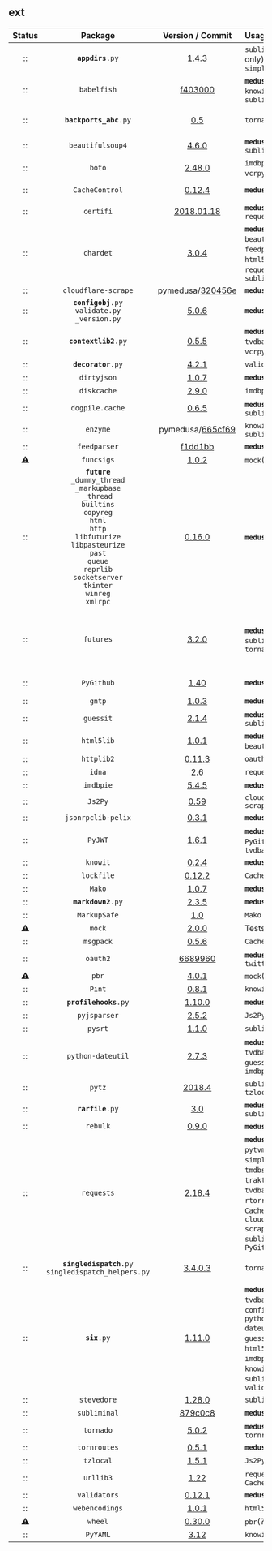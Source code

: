 ## ext
 Status  |  Package  |  Version / Commit  | Usage | Notes
:------: | :-------: | :----------------: | :---- | :----
:: | <code><b>appdirs</b>.py</code> | [1.4.3](https://pypi.org/project/appdirs/1.4.3/) | `subliminal` (cli only), `simpleanidb` | -
:: | `babelfish` | [f403000](https://github.com/Diaoul/babelfish/tree/f403000dd63092cfaaae80be9f309fd85c7f20c9) | **`medusa`**, `guessit`, `knowit`, `subliminal` | -
:: | <code><b>backports_abc</b>.py</code> | [0.5](https://pypi.org/project/backports_abc/0.5/) | `tornado` | Markers: `python_version < '3.5'`
:: | `beautifulsoup4` | [4.6.0](https://pypi.org/project/beautifulsoup4/4.6.0/) | **`medusa`**, `subliminal` | Module: `bs4`
:: | `boto` | [2.48.0](https://pypi.org/project/boto/2.48.0/) | `imdbpie`, `vcrpy`(?) | -
:: | `CacheControl` | [0.12.4](https://pypi.org/project/CacheControl/0.12.4/) | **`medusa`** | Module: `cachecontrol`
:: | `certifi` | [2018.01.18](https://pypi.org/project/certifi/2018.01.18/) | **`medusa`**, `traktor`, `requests` | -
:: | `chardet` | [3.0.4](https://pypi.org/project/chardet/3.0.4/) | **`medusa`**, `beautifulsoup4`, `feedparser`, `html5lib`, `pysrt`, `requests`, `subliminal` | -
:: | `cloudflare-scrape` | pymedusa/[320456e](https://github.com/pymedusa/cloudflare-scrape/tree/320456e8b28cedb807363a7a892b1379db843f66) | **`medusa`** | Module: `cfscrape`
:: | <code><b>configobj</b>.py</code><br>`validate.py`<br>`_version.py` | [5.0.6](https://pypi.org/project/configobj/5.0.6/) | **`medusa`** | -
:: | <code><b>contextlib2</b>.py</code> | [0.5.5](https://pypi.org/project/contextlib2/0.5.5/) | **`medusa`**, `tvdbapiv2`, `vcrpy`(?) | Markers: `python_version < '3.5'`
:: | <code><b>decorator</b>.py</code> | [4.2.1](https://pypi.org/project/decorator/4.2.1/) | `validators` | -
:: | `dirtyjson` | [1.0.7](https://pypi.org/project/dirtyjson/1.0.7/) | **`medusa`** | -
:: | `diskcache` | [2.9.0](https://pypi.org/project/diskcache/2.9.0/) | `imdbpie` | -
:: | `dogpile.cache` | [0.6.5](https://pypi.org/project/dogpile.cache/0.6.5/) | **`medusa`**, `subliminal` | -
:: | `enzyme` | pymedusa/[665cf69](https://github.com/pymedusa/enzyme/tree/665cf6948aab1c249dcc99bd9624a81d17b3302a) | `knowit`, `subliminal` | -
:: | `feedparser` | [f1dd1bb](https://github.com/kurtmckee/feedparser/tree/f1dd1bb923ebfe6482fc2521c1f150b4032289ec) | **`medusa`** | -
:warning: | `funcsigs` | [1.0.2](https://pypi.org/project/funcsigs/1.0.2/) | `mock`(?) | -
:: | **`future`**<br>`_dummy_thread`<br>`_markupbase`<br>`_thread`<br>`builtins`<br>`copyreg`<br>`html`<br>`http`<br>`libfuturize`<br>`libpasteurize`<br>`past`<br>`queue`<br>`reprlib`<br>`socketserver`<br>`tkinter`<br>`winreg`<br>`xmlrpc` | [0.16.0](https://pypi.org/project/future/0.16.0/) | **`medusa`**, ????? | -
:: | `futures` | [3.2.0](https://pypi.org/project/futures/3.2.0/) | **`medusa`**, `subliminal`, `tornado` | Module: `concurrent.futures`<br>Markers: `python_version >= '2.6' and python_version < '3'`
:: | `PyGithub` | [1.40](https://pypi.org/project/PyGithub/1.40/) | **`medusa`** | Module: `github`<br>**Removed tests**
:: | `gntp` | [1.0.3](https://pypi.org/project/gntp/1.0.3/) | **`medusa`** | -
:: | `guessit` | [2.1.4](https://pypi.org/project/guessit/2.1.4/) | **`medusa`**, `subliminal` | -
:: | `html5lib` | [1.0.1](https://pypi.org/project/html5lib/1.0.1/) | **`medusa`** (via `beautifulsoup4`) | -
:: | `httplib2` | [0.11.3](https://pypi.org/project/httplib2/0.11.3/) | `oauth2` | -
:: | `idna` | [2.6](https://pypi.org/project/idna/2.6/) | `requests` | -
:: | `imdbpie` | [5.4.5](https://pypi.org/project/imdbpie/5.4.5/) | **`medusa`** | -
:: | `Js2Py` | [0.59](https://pypi.org/project/Js2Py/0.59/) | `cloudflare-scrape` | Module: `js2py`
:: | `jsonrpclib-pelix` | [0.3.1](https://pypi.org/project/jsonrpclib-pelix/0.3.1/) | **`medusa`** | Module: `jsonrpclib`
:: | `PyJWT` | [1.6.1](https://pypi.org/project/pyjwt/1.6.1/) | **`medusa`**, `PyGithub`, `tvdbapiv2` | Module: `jwt`
:: | `knowit` | [0.2.4](https://pypi.org/project/knowit/0.2.4/) | **`medusa`** | -
:: | `lockfile` | [0.12.2](https://pypi.org/project/lockfile/0.12.2/) | `CacheControl` | -
:: | `Mako` | [1.0.7](https://pypi.org/project/mako/1.0.7/) | **`medusa`** | Module: `mako`
:: | <code><b>markdown2</b>.py</code> | [2.3.5](https://pypi.org/project/markdown2/2.3.5/) | **`medusa`** | -
:: | `MarkupSafe` | [1.0](https://pypi.org/project/MarkupSafe/1.0/) | `Mako` | Module: `markupsafe`
:warning: | `mock` | [2.0.0](https://pypi.org/project/mock/2.0.0/) | Tests only | -
:: | `msgpack` | [0.5.6](https://pypi.org/project/msgpack/0.5.6/) | `CacheControl` | -
:: | `oauth2` | [6689960](https://github.com/joestump/python-oauth2/tree/6689960ca23f79eccf9a25a39e93f6540f44ca23) | **`medusa`**, `python-twitter` | -
:warning: | `pbr` | [4.0.1](https://pypi.org/project/pbr/4.0.1/) | `mock`(?) | -
:: | `Pint` | [0.8.1](https://pypi.org/project/Pint/0.8.1/) | `knowit` | Module: `pint`
:: | <code><b>profilehooks</b>.py</code> | [1.10.0](https://pypi.org/project/profilehooks/1.10.0/) | **`medusa`** | -
:: | `pyjsparser` | [2.5.2](https://pypi.org/project/pyjsparser/2.5.2/) | `Js2Py` | -
:: | `pysrt` | [1.1.0](https://pypi.org/project/pysrt/1.1.0/) | `subliminal` | -
:: | `python-dateutil` | [2.7.3](https://pypi.org/project/python-dateutil/2.7.3/) | **`medusa`**, `tvdbapiv2`, `guessit`, `imdbpie` | Module: `dateutil`
:: | `pytz` | [2018.4](https://pypi.org/project/pytz/2018.4/) | `subliminal`, `tzlocal` | -
:: | <code><b>rarfile</b>.py</code> | [3.0](https://pypi.org/project/rarfile/3.0/) | **`medusa`**, `subliminal` | -
:: | `rebulk` | [0.9.0](https://pypi.org/project/rebulk/0.9.0/) | **`medusa`**, `guessit` | -
:: | `requests` | [2.18.4](https://pypi.org/project/requests/2.18.4/) | **`medusa`**, `adba`, `pytvmaze`, `simpleanidb`, `tmdbsimple`, `traktor`, `tvdbapiv2`, `boto`, `rtorrent`, `CacheControl`, `cloudflare-scrape`, `subliminal`, `PyGithub` | -
:: | <code><b>singledispatch</b>.py</code><br>`singledispatch_helpers.py` | [3.4.0.3](https://pypi.org/project/singledispatch/3.4.0.3/) | `tornado` | Markers: `python_version < '3.4'`
:: | <code><b>six</b>.py</code> | [1.11.0](https://pypi.org/project/six/1.11.0/) | **`medusa`**, `tvdbapiv2`, `configobj`, `python-dateutil`, `guessit`, `html5lib`, `imdbpie`, `Js2Py`, `knowit`, `rebulk`, `subliminal`, `validators` | -
:: | `stevedore` | [1.28.0](https://pypi.org/project/stevedore/1.28.0/) | `subliminal` | -
:: | `subliminal` | [879c0c8](https://github.com/Diaoul/subliminal/tree/879c0c8d18618e32ad466bb63bd939edb268bc60) | **`medusa`** | -
:: | `tornado` | [5.0.2](https://pypi.org/project/tornado/5.0.2/) | **`medusa`**, `tornroutes` | -
:: | `tornroutes` | [0.5.1](https://pypi.org/project/tornroutes/0.5.1/) | **`medusa`** | -
:: | `tzlocal` | [1.5.1](https://pypi.org/project/tzlocal/1.5.1/) | `Js2Py` | -
:: | `urllib3` | [1.22](https://pypi.org/project/urllib3/1.22/) | `requests`, `CacheControl` | -
:: | `validators` | [0.12.1](https://pypi.org/project/validators/0.12.1/) | **`medusa`** | -
:: | `webencodings` | [1.0.1](https://pypi.org/project/webencodings/1.0.1/) | `html5lib` | -
:warning: | `wheel` | [0.30.0](https://pypi.org/project/wheel/0.30.0/) | `pbr`(?) | -
:: | `PyYAML` | [3.12](https://pypi.org/project/PyYAML/3.12/) | `knowit` | Module: `yaml`
